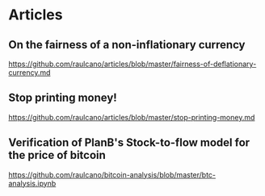 # Articles

## On the fairness of a non-inflationary currency
https://github.com/raulcano/articles/blob/master/fairness-of-deflationary-currency.md

## Stop printing money!
https://github.com/raulcano/articles/blob/master/stop-printing-money.md

## Verification of PlanB's Stock-to-flow model for the price of bitcoin
https://github.com/raulcano/bitcoin-analysis/blob/master/btc-analysis.ipynb

